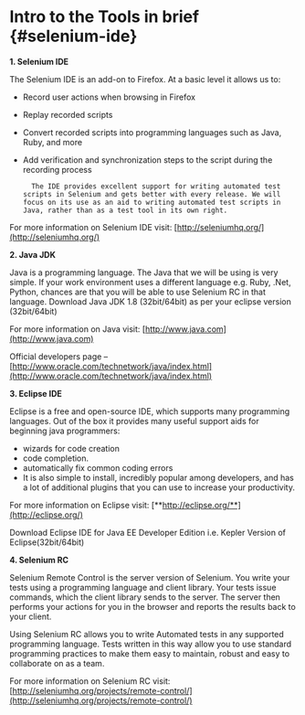 

# Intro to the Tools in brief {#selenium-ide}

**1.  Selenium IDE**

The Selenium IDE is an add-on to Firefox. At a basic level it allows us to:

* Record user actions when browsing in Firefox
* Replay recorded scripts
* Convert recorded scripts into programming languages such as Java, Ruby, and more
* Add verification and synchronization steps to the script during the recording process

  ```
    The IDE provides excellent support for writing automated test scripts in Selenium and gets better with every release. We will focus on its use as an aid to writing automated test scripts in Java, rather than as a test tool in its own right.
  ```

For more information on Selenium IDE visit: [http://seleniumhq.org/](http://seleniumhq.org/)

**2. Java JDK**

Java is a programming language. The Java that we will be using is very simple. If your work environment uses a different language e.g. Ruby, .Net, Python, chances are that you will be able to use Selenium RC in that language. Download Java JDK 1.8  \(32bit/64bit\) as per your eclipse version \(32bit/64bit\)

For more information on Java visit: [http://www.java.com](http://www.java.com)

Official developers page –[http://www.oracle.com/technetwork/java/index.html](http://www.oracle.com/technetwork/java/index.html)

**3. Eclipse IDE**

Eclipse is a free and open-source IDE, which supports many programming languages. Out of the box it provides many useful support aids for beginning java programmers:

* wizards for code creation
* code completion.
* automatically fix common coding errors
* It is also simple to install, incredibly popular among developers, and has a lot of additional plugins that you can use to increase your productivity.

For more information on Eclipse visit: [**http://eclipse.org/**](http://eclipse.org/)

Download Eclipse IDE for Java EE Developer Edition i.e. Kepler Version of Eclipse\(32bit/64bit\)

**4.  Selenium RC**

Selenium Remote Control is the server version of Selenium. You write your tests using a programming language and client library. Your tests issue commands, which the client library sends to the server. The server then performs your actions for you in the browser and reports the results back to your client.

Using Selenium RC allows you to write Automated tests in any supported programming language. Tests written in this way allow you to use standard programming practices to make them easy to maintain, robust and easy to collaborate on as a team.

For more information on Selenium RC visit: [http://seleniumhq.org/projects/remote-control/](http://seleniumhq.org/projects/remote-control/)

[    
](https://www.blogger.com/share-post.g?blogID=4577791393232225173&postID=7971178962629827861&target=email)

